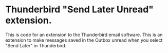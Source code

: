 # Thunderbird "Send Later Unread" extension.
This is code for an extension to the Thunderbird email software.
This is an extension to make messages saved in the Outbox unread when you select "Send Later" in Thunderbird.
